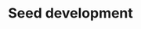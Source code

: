 ---
annotations:
- type: Cell Type Ontology
  value: obsolete plant cell
- type: Pathway Ontology
  value: signaling pathway
authors:
- Mamatha
- Pjaiswal
- MaintBot
- L Dupuis
- Eweitz
description: The network features protein-protein interactions related to seed development
  in rice. Co-expression information for some genes known to be important for seed
  development is also shown.  The Gene Basket contains a few genes/proteins that are
  known to be important for the process but for which interactions were unknown or
  intentionally left out when the network was created. Please go ahead and move them
  into the network if you find the correct interacting partner(s).
last-edited: 2021-05-21
organisms:
- Oryza sativa
redirect_from:
- /index.php/Pathway:WP2199
- /instance/WP2199
schema-jsonld:
- '@context': https://schema.org/
  '@id': https://wikipathways.github.io/pathways/WP2199.html
  '@type': Dataset
  creator:
    '@type': Organization
    name: WikiPathways
  description: The network features protein-protein interactions related to seed development
    in rice. Co-expression information for some genes known to be important for seed
    development is also shown.  The Gene Basket contains a few genes/proteins that
    are known to be important for the process but for which interactions were unknown
    or intentionally left out when the network was created. Please go ahead and move
    them into the network if you find the correct interacting partner(s).
  keywords:
  - ''
  - ARF1
  - NAC 10
  - MADS 8
  - Ankyrin-like protein
  - SUT2
  - VDAC5
  - Thioredoxin-like
  - seed-specific protein kinase
  - ISA2
  - NADPH G-3-P dh
  - OsPRP1
  - Phosphoglucomutase
  - GW2
  - RAR1
  - PP2A-B
  - CRINKLY4
  - FBO10
  - EXPB4
  - EIL1
  - Seed dormancy
  - SUT5
  - BT1-1
  - GluA-2
  - ACO1
  - MADS5
  - EXPB2
  - eif(iso)4g
  - RUBQ1
  - HAD-like
  - WRKY 71
  - Pto kinase Interactor 1
  - bip129
  - Phosphotyrosine
  - OSE2
  - GDSL-like Lipase
  - ABI5
  - RAG-1
  - Fibrillin
  - Permease
  - Stress-related protein
  - PBZ1
  - Ubiquitin proteinase
  - GF14c
  - CIN5
  - 'AP2 domain '
  - SGT1
  - cytochrome P450 domain containing protein
  - EF-1-d1
  - BADH2
  - Ubi
  - SAP11
  - Terpene cyclases
  - NB-ARC domain protein
  - DU1
  - MADS 2
  - Interaction between WRKY 51 and 71 enhances the binding affinity of WRKY71 to
    the Amy32b promoter
  - IDI2
  - SPK
  - U2 snRNP
  - Interaction with Wsi18 and Lea3 by orthology to H vulgare
  - Disease resistance-like
  - IAA amidohydrolase
  - EF-1-g3
  - Wx1
  - TLR31
  - LOC_Os12g37570
  - grpA3
  - Cytochrome P450
  - HSP70
  - ZIP-1a
  - LOC_Os04g53350
  - water stress + cold stress
  - AOPBP-L
  - CSN5
  - APS1
  - Expression Patterns during Seed Development Correspond with Pigment Accumulation
    Patterns in Seeds
  - ' EF-1-d2'
  - RAV1-like
  - RAD6
  - NAC2
  - AP-1gamma-1
  - Bam 1
  - Sdr4
  - DPK4
  - ABA-related
  - Plasma membrane ATPase
  - LTPL109
  - RISBZ1
  - PUL
  - MADS1
  - 'Hydrolase '
  - LEA 14-A
  - IAA4
  - IDI4
  - FBK21
  - OsLKR
  - CYP450
  - SSII-3
  - OsEM
  - SUT1
  - Phospholipase C
  - MTN
  - PSI-D
  - TRNA endonuclease
  - PPDKB
  - Smt1-1
  - bhlh113
  - 'Retrotransposon '
  - SPS-Zm
  - RIC1
  - C3H1
  - ZOS1-15
  - RA
  - SNAC2
  - PP2A2
  - LOC_Os05g50190
  - Oligopeptide transporter 3
  - PP2A1
  - 'LOC_Os10g40260 '
  - RPBF
  - Ring ZF
  - LOC_Os03g56940
  - RCD1-L
  - GAMYB
  - CR4
  - 'CCT/B-box zinc finger '
  - CPL1
  - SCP40
  - bip110
  - Mald1-AP
  - bHLH60
  - DIP1
  - Bam 5
  - WRKY 71 by itself also represses activation of Amy2A by GAMYB
  - AHOX
  - 'Photosystem I RC subunit '
  - SWEET3a
  - CIN2
  - bZIP
  - APRL3
  - PGI-a
  - UDP-glucosyl transferase
  - PROLM28
  - ABA and GA induced
  - Integrase
  - 2-d-3-D phosphooctonate aldolase
  - MADS13
  - GLUB4
  - GF14-e
  - E3-Ubi Ligase
  - MAPK2
  - Bam 10
  - HSP40
  - ISA1
  - EBP89
  - double KD mutant (KD-RISBZ1/KD-RPBF) caused most expression change
  - SAM cmtr
  - ALDP
  - NAAT1
  - Wsi18
  - Amy4A
  - PHOH
  - DAD1
  - Male sterility protein
  - msrB-1
  - OsIAA13
  - GABA permease
  - Jasmonate-induced protein
  - prx61
  - ERG3
  - ' EPSPS1'
  - MT2b
  - Kinesin
  - Phragmoplast kinase
  - LOC_Os09g38090
  - CIN4
  - SSIIIa/ Flo5
  - RPS20
  - SAL1
  - Also given LOC_Os05g42424 which is not complete
  - LOC_Os02g08530
  - BEIII
  - GF14A
  - Delta-COP
  - LPLA
  - CIN3
  - MADS 22
  - NAC4
  - 'LOC_Os10g30450 '
  - HOX6
  - IDS1/ MT4A
  - HSP90
  - Oryzain gamma Protease
  - beta-fructofuranosidase
  - AOXDH
  - SSP genes examined was significantly suppressed in KD-RISBZ1/KD-RPBF
  - LOC_Os03g03860
  - Shaggy kinase
  - 'S-REP '
  - Dynamin
  - EF-1-g
  - PSRR-L
  - IRO2
  - Oryzain alpha Protease
  - LOC_Os06g14190
  - expressed strongly in the shoot apical meristem
  - Amy3E
  - SSIIIb
  - NAC5
  - LOC_Os04g57020
  - HMG1
  - PPR bZIP
  - APT1
  - TyrK
  - GPT-A
  - Pyrrolidone-Carboxylpeptidase
  - Vin1
  - SBEIIa
  - MPK5
  - MADS 18
  - Double Knock-Down mutant (KD-RISBZ1/KD-RPBF) caused most expression change in
    OsLKR/SDH
  - ZF-like
  - PHOL
  - RBCL
  - beta-1,3-Glucanase
  - KOB1
  - SPS-So
  - DUF630
  - 'LOC_Os03g55130 '
  - GB2
  - ' LOC_Os03g43910'
  - Acyl carrier
  - SSIIc
  - TAP46
  - ATP synthetase a
  - LOC_Os01g14110
  - PHT4;3
  - Ghd7
  - OsCCP
  - ATP synthase
  - MADS 6
  - SuSy5
  - CRL1
  - 'psbC '
  - taxane 10-beta-hydroxylase
  - KRP3
  - THF1
  - 'BTB/POZ '
  - phosphomannomutase
  - SUS1
  - Ethylene induced
  - Bam 8
  - INV3
  - FDH
  - 'SSA2 '
  - FBL60
  - double-stranded beta-helix domain
  - DOF ZF
  - HDS1
  - CML18
  - CycD2-2
  - WRKY 55
  - CKX2/ Gn1a
  - LOC_Os01g62740
  - Plays a role in the removal of MDA that forms during seed desiccation
  - ARD2
  - SSII-2
  - UGP
  - CDKA-2
  - PSII-OEP33
  - Mitrochondrial carrier
  - MADS 57
  - Bam 4
  - Amy2A
  - PROLM26
  - CycB1;1
  - LOC_Os08g04580
  - NAS2
  - APL2
  - GP-alpha-1
  - DPE1
  - Keto acyl CoA thiolase
  - Pr1b
  - ENOD93-1
  - Ser/thr PK
  - DUF151
  - IAA1
  - UOS1
  - SCR-like
  - SET domain protein
  - IDEF1
  - SUT3
  - RB
  - LOC_Os04g41910
  - MADS47
  - SSI
  - 'Pumilio '
  - Flavin containing monooxygenase 3-like
  - Serine protease
  - BTB-TAZ
  - LOC_Os05g06330
  - PHD Zn-finger
  - 'LOC_Os06g39906 '
  - 'CYP450 '
  - Sci2
  - PP2A-3
  - IDEF2
  - SPP2
  - DEK1
  - WRKY 51 by itself also represses activation of Amy2A by GAMYB
  - PCNA
  - RACK1A
  - VP1
  - Assigned as NA-INV1 by Nemeth D and Hanumappa M (10/21/2010)
  - PROLM 24
  - CycA1-1
  - RALF24
  - Bam 9
  - DMAS1
  - GPT1
  - Bam 7
  - MADS 16
  - INV2
  - Importin alpha-1a
  - SuSy4
  - 'CACTA, En/Spm '
  - BT1-2
  - Wsi18 promoter is active in the whole grain
  - Bam 6
  - SPS-Hv
  - MADS 3
  - PPDKA
  - Fructose-6-phosphate 1-phosphotransferase
  - CTR1-like
  - Complex 1L
  - NAS1
  - GF14F
  - MADS 14
  - ABA related
  - flavanone 3-hydroxylase
  - Amy1A
  - PUP2
  - Granule-bound starch synthase
  - IAA9
  - LOC_Os01g12080
  - Flavin-containing monooxygenase
  - carboxyvinyl-carboxyphosphonate phosphorylmutase
  - UGP1
  - RIR 1b
  - VP2-like
  - HRGP
  - Amy3D
  - SuSy6
  - YSL2
  - Gal1
  - GluA-3
  - CIN7
  - LOC_Os03g07360
  - Bam 3
  - GTP cyclohydrolase
  - USP1
  - Ring Finger
  - Myosin like
  - MADS56
  - WRKY 51
  - Vin 2
  - DREB1B
  - has two different transcripts= a:in leaf, b:in endosperm; binding with APL2 and
    Down regulation by RISBZ1 only happens with APS2b, binding with APL1 only happens
    with APS2a
  - ALDH7
  - MADS7/45
  - Sub9
  - YSL15
  - UGP2
  - SPS-O spp
  - LOC_Os02g53890
  - GPT2-3
  - Amy3B/Amy3C
  - ferroportin1
  - OsFBX237
  - 'REB '
  - GLN1-1
  - SSA1
  - Subtilisin N-terminal Region
  - GBSSII
  - RPK-TMK1 precursor
  - PRP1
  - RAC
  - PHD zf
  - Luc7-like 2
  - TPR-PK
  - TATC
  - DPE2
  - MLA10
  - Amy3A
  - Pectinesterase
  - MADS 15
  - member of the group 3 Lea family
  - SPP1
  - expression diminished during grain filling at high temperatures
  - MADS-box IL
  - APL1
  - GF14b
  - LOC_Os03g50390
  - CIN1
  - GlyH
  - DAHPS1
  - JA cmtr
  - PIP5K
  - OsAK
  - CDKA-1
  - complex 1 family protein-like (LYR family)
  - GluB-1A
  - bZIP transcription factor TRAB1, ABA RESPONSIVE ELEMENT 1=ABA1
  - VIP1-like
  - HOX 22
  - SUS2
  - SUS3
  - BBTI4
  - Centromere protein
  - DUF584
  - RSR1
  - Anthranilate Phosphoribosyltransferase
  - APL3
  - TUBB3
  - IRT1
  - Isocitrate lyase
  - Cyp2
  - SSIVa
  - GPT2-B
  - AREB
  - SUT4
  - APS2a
  - PPROL 14 E
  - Bam 2
  - Rab21
  - SNAC1
  - RCAA1
  - BEI
  - vATP synthase C
  - SBEIIb
  - APL4/ AGPL4
  - PIT
  - Lea3
  - MADS17
  - ADP ribosylation GTPase
  - SSIVb
  - TRAB1
  - DEP
  - GluA-1
  - MCM2
  - FERTILLIN
  - AP37
  - GluC
  - ISA3
  - NAC075
  - SIP2
  - PGI-b
  license: CC0
  name: Seed development
seo: CreativeWork
title: Seed development
wpid: WP2199
---